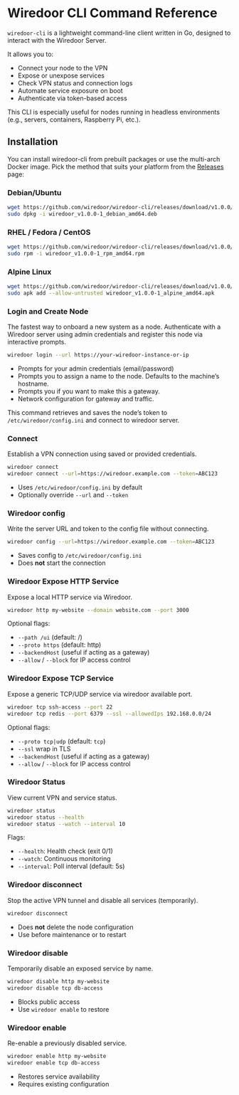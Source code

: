 # Wiredoor CLI Command Reference

`wiredoor-cli` is a lightweight command-line client written in Go, designed to interact with the Wiredoor Server.

It allows you to:

- Connect your node to the VPN
- Expose or unexpose services
- Check VPN status and connection logs
- Automate service exposure on boot
- Authenticate via token-based access

This CLI is especially useful for nodes running in headless environments (e.g., servers, containers, Raspberry Pi, etc.).

## Installation

You can install wiredoor-cli from prebuilt packages or use the multi-arch Docker image. 
Pick the method that suits your platform from the [Releases](https://github.com/wiredoor/wiredoor-cli/releases) page:

### Debian/Ubuntu

```bash
wget https://github.com/wiredoor/wiredoor-cli/releases/download/v1.0.0/wiredoor_v1.0.0-1_debian_amd64.deb
sudo dpkg -i wiredoor_v1.0.0-1_debian_amd64.deb
```

### RHEL / Fedora / CentOS

```bash
wget https://github.com/wiredoor/wiredoor-cli/releases/download/v1.0.0/wiredoor_1.0.0-1_rpm_amd64.rpm
sudo rpm -i wiredoor_v1.0.0-1_rpm_amd64.rpm
```

### Alpine Linux

```bash
wget https://github.com/wiredoor/wiredoor-cli/releases/download/v1.0.0/wiredoor_1.0.0-1_alpine_amd64.apk
sudo apk add --allow-untrusted wiredoor_v1.0.0-1_alpine_amd64.apk
```

### Login and Create Node

The fastest way to onboard a new system as a node. Authenticate with a Wiredoor server using admin credentials and register this node via interactive prompts.

```bash
wiredoor login --url https://your-wiredoor-instance-or-ip
```

- Prompts for your admin credentials (email/password)
- Prompts you to assign a name to the node. Defaults to the machine’s hostname.
- Prompts you if you want to make this a gateway.
- Network configuration for gateway and traffic.

This command retrieves and saves the node’s token to `/etc/wiredoor/config.ini` and connect to wiredoor server.

### Connect

Establish a VPN connection using saved or provided credentials.

```bash
wiredoor connect
wiredoor connect --url=https://wiredoor.example.com --token=ABC123
```

- Uses `/etc/wiredoor/config.ini` by default
- Optionally override `--url` and `--token`

### Wiredoor config

Write the server URL and token to the config file without connecting.

```bash
wiredoor config --url=https://wiredoor.example.com --token=ABC123
```

- Saves config to `/etc/wiredoor/config.ini`
- Does **not** start the connection

### Wiredoor Expose HTTP Service

Expose a local HTTP service via Wiredoor.

```bash
wiredoor http my-website --domain website.com --port 3000
```

Optional flags:

- `--path /ui` (default: /)
- `--proto https` (default: http)
- `--backendHost` (useful if acting as a gateway)
- `--allow` / `--block` for IP access control

### Wiredoor Expose TCP Service

Expose a generic TCP/UDP service via wiredoor available port.

```bash
wiredoor tcp ssh-access --port 22
wiredoor tcp redis --port 6379 --ssl --allowedIps 192.168.0.0/24
```

Optional flags:

- `--proto tcp|udp` (default: `tcp`)
- `--ssl` wrap in TLS
- `--backendHost` (useful if acting as a gateway)
- `--allow` / `--block` for IP access control

### Wiredoor Status

View current VPN and service status.

```bash
wiredoor status
wiredoor status --health
wiredoor status --watch --interval 10
```

Flags:

- `--health`: Health check (exit 0/1)
- `--watch`: Continuous monitoring
- `--interval`: Poll interval (default: 5s)

### Wiredoor disconnect

Stop the active VPN tunnel and disable all services (temporarily).

```bash
wiredoor disconnect
```

- Does **not** delete the node configuration
- Use before maintenance or to restart

### Wiredoor disable

Temporarily disable an exposed service by name.

```bash
wiredoor disable http my-website
wiredoor disable tcp db-access
```

- Blocks public access
- Use `wiredoor enable` to restore

### Wiredoor enable

Re-enable a previously disabled service.

```bash
wiredoor enable http my-website
wiredoor enable tcp db-access
```

- Restores service availability
- Requires existing configuration




